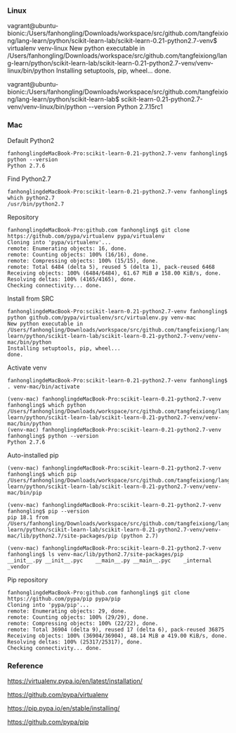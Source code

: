 
### Linux

vagrant@ubuntu-bionic:/Users/fanhongling/Downloads/workspace/src/github.com/tangfeixiong/lang-learn/python/scikit-learn-lab/scikit-learn-0.21-python2.7-venv$ virtualenv venv-linux
New python executable in /Users/fanhongling/Downloads/workspace/src/github.com/tangfeixiong/lang-learn/python/scikit-learn-lab/scikit-learn-0.21-python2.7-venv/venv-linux/bin/python
Installing setuptools, pip, wheel...
done.


vagrant@ubuntu-bionic:/Users/fanhongling/Downloads/workspace/src/github.com/tangfeixiong/lang-learn/python/scikit-learn-lab$ scikit-learn-0.21-python2.7-venv/venv-linux/bin/python --version
Python 2.7.15rc1


### Mac

Default Python2
```
fanhonglingdeMacBook-Pro:scikit-learn-0.21-python2.7-venv fanhongling$ python --version
Python 2.7.6
```

Find Python2.7
```
fanhonglingdeMacBook-Pro:scikit-learn-0.21-python2.7-venv fanhongling$ which python2.7
/usr/bin/python2.7
```

Repository
```
fanhonglingdeMacBook-Pro:github.com fanhongling$ git clone https://github.com/pypa/virtualenv pypa/virtualenv
Cloning into 'pypa/virtualenv'...
remote: Enumerating objects: 16, done.
remote: Counting objects: 100% (16/16), done.
remote: Compressing objects: 100% (15/15), done.
remote: Total 6484 (delta 5), reused 5 (delta 1), pack-reused 6468
Receiving objects: 100% (6484/6484), 61.67 MiB ø 158.00 KiB/s, done.
Resolving deltas: 100% (4165/4165), done.
Checking connectivity... done.
```

Install from SRC
```
fanhonglingdeMacBook-Pro:scikit-learn-0.21-python2.7-venv fanhongling$ python github.com/pypa/virtualenv/src/virtualenv.py venv-mac
New python executable in /Users/fanhongling/Downloads/workspace/src/github.com/tangfeixiong/lang-learn/python/scikit-learn-lab/scikit-learn-0.21-python2.7-venv/venv-mac/bin/python
Installing setuptools, pip, wheel...
done.
```


Activate venv
```
fanhonglingdeMacBook-Pro:scikit-learn-0.21-python2.7-venv fanhongling$ . venv-mac/bin/activate
```

```
(venv-mac) fanhonglingdeMacBook-Pro:scikit-learn-0.21-python2.7-venv fanhongling$ which python
/Users/fanhongling/Downloads/workspace/src/github.com/tangfeixiong/lang-learn/python/scikit-learn-lab/scikit-learn-0.21-python2.7-venv/venv-mac/bin/python
(venv-mac) fanhonglingdeMacBook-Pro:scikit-learn-0.21-python2.7-venv fanhongling$ python --version
Python 2.7.6
```

Auto-installed pip
```
(venv-mac) fanhonglingdeMacBook-Pro:scikit-learn-0.21-python2.7-venv fanhongling$ which pip
/Users/fanhongling/Downloads/workspace/src/github.com/tangfeixiong/lang-learn/python/scikit-learn-lab/scikit-learn-0.21-python2.7-venv/venv-mac/bin/pip
```

```
(venv-mac) fanhonglingdeMacBook-Pro:scikit-learn-0.21-python2.7-venv fanhongling$ pip --version
pip 18.1 from /Users/fanhongling/Downloads/workspace/src/github.com/tangfeixiong/lang-learn/python/scikit-learn-lab/scikit-learn-0.21-python2.7-venv/venv-mac/lib/python2.7/site-packages/pip (python 2.7)
```

```
(venv-mac) fanhonglingdeMacBook-Pro:scikit-learn-0.21-python2.7-venv fanhongling$ ls venv-mac/lib/python2.7/site-packages/pip
__init__.py	__init__.pyc	__main__.py	__main__.pyc	_internal	_vendor
```



Pip repository
```
fanhonglingdeMacBook-Pro:github.com fanhongling$ git clone https://github.com/pypa/pip pypa/pip
Cloning into 'pypa/pip'...
remote: Enumerating objects: 29, done.
remote: Counting objects: 100% (29/29), done.
remote: Compressing objects: 100% (22/22), done.
remote: Total 36904 (delta 9), reused 17 (delta 6), pack-reused 36875
Receiving objects: 100% (36904/36904), 48.14 MiB ø 419.00 KiB/s, done.
Resolving deltas: 100% (25317/25317), done.
Checking connectivity... done.
```

### Reference

https://virtualenv.pypa.io/en/latest/installation/

https://github.com/pypa/virtualenv

https://pip.pypa.io/en/stable/installing/

https://github.com/pypa/pip
